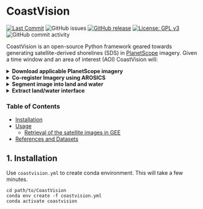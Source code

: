 # CoastVision
[![Last Commit](https://img.shields.io/github/last-commit/Climate-Resilience-Collaborative/CoastVision)](
https://github.com/Climate-Resilience-Collaborative/CoastVision/commits/)
![GitHub issues](https://img.shields.io/github/issues/Climate-Resilience-Collaborative/CoastVision)
[![GitHub release](https://img.shields.io/github/release/Climate-Resilience-Collaborative/CoastVision)](https://GitHub.com/Climate-Resilience-Collaborative/CoastVision/releases/)
[![License: GPL v3](https://img.shields.io/badge/License-GPLv3-blue.svg)](https://www.gnu.org/licenses/gpl-3.0)
![GitHub commit activity](https://img.shields.io/github/commit-activity/y/Climate-Resilience-Collaborative/CoastVision)
<!-- [![DOI](https://zenodo.org/badge/DOI/10.5281/zenodo.2779293.svg)](https://doi.org/10.5281/zenodo.2779293) -->
<!-- [![Join the chat at https://gitter.im/CoastSat/community](https://badges.gitter.im/spyder-ide/spyder.svg)](https://gitter.im/CoastSat/community) -->

CoastVision is an open-source Python framework geared towards generating satellite-derived shorelines (SDS) in [PlanetScope](https://developers.planet.com/docs/data/planetscope/) imagery. Given a time window and an area of interest (AOI) CoastVision will:

<details>
<summary><strong>Download applicable PlanetScope imagery</strong></summary>
There are interesting things in here
</details>
<details>
<summary><strong>Co-register Imagery using AROSICS</strong></summary>
<a href="https://danschef.git-pages.gfz-potsdam.de/arosics/doc/">AROSICS</a> is an open-source <a href="https://pypi.org/project/arosics/">Python package</a> which performs image co-registration for multi-sensor satellite data.
</details>
<details>
<summary><strong>Segment image into land and water</strong></summary>
</details>
<details>
<summary><strong>Extract land/water interface</strong></summary>
</details>


### Table of Contents

- [Installation](#installation)
- [Usage](#usage)
   - [Retrieval of the satellite images in GEE](#retrieval)
- [References and Datasets](#references)


## 1. Installation<a name="introduction"></a>
Use `coastvision.yml` to create conda environment. This will take a few minutes.
```
cd path/to/CoastVision
conda env create -f coastvision.yml
conda activate coastvision
```
